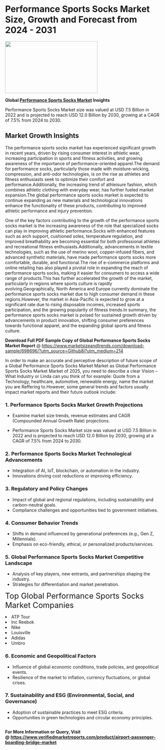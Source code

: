 <H1>Performance Sports Socks Market Size, Growth and Forecast from 2024 - 2031</H1><img class="aligncenter size-medium wp-image-584254" src="https://thirdeyenews.in/wp-content/uploads/2024/09/Global-Market-Research-300x168.jpeg" alt="" width="300" height="168" /><p><strong>Global&nbsp;<a href="https://www.marketsizeandtrends.com/download-sample/698696/?utm_source=Github8j?utm_medium=214">Performance Sports Socks Market</a> Insights</strong></p><p>Performance Sports Socks Market size was valued at USD 7.5 Billion in 2022 and is projected to reach USD 12.0 Billion by 2030, growing at a CAGR of 7.5% from 2024 to 2030.</p><p><h2>Market Growth Insights</h2> <p>The performance sports socks market has experienced significant growth in recent years, driven by rising consumer interest in athletic wear, increasing participation in sports and fitness activities, and growing awareness of the importance of performance-oriented apparel.The demand for performance socks, particularly those made with moisture-wicking, compression, and anti-odor technologies, is on the rise as athletes and fitness enthusiasts seek to optimize their comfort and performance.Additionally, the increasing trend of athleisure fashion, which combines athletic clothing with everyday wear, has further fueled market expansion.The global performance sports socks market is expected to continue expanding as new materials and technological innovations enhance the functionality of these products, contributing to improved athletic performance and injury prevention.</p> <p>One of the key factors contributing to the growth of the performance sports socks market is the increasing awareness of the role that specialized socks can play in improving athletic performance.Socks with enhanced features such as arch support, cushioned soles, temperature regulation, and improved breathability are becoming essential for both professional athletes and recreational fitness enthusiasts.Additionally, advancements in textile technologies, such as the use of merino wool, copper-infused fibers, and advanced synthetic materials, have made performance sports socks more comfortable, durable, and functional.The rise of e-commerce platforms and online retailing has also played a pivotal role in expanding the reach of performance sports socks, making it easier for consumers to access a wide range of products.This has further accelerated the growth of the market, particularly in regions where sports culture is rapidly evolving.Geographically, North America and Europe currently dominate the performance sports socks market due to high consumer demand in these regions.However, the market in Asia-Pacific is expected to grow at a significant rate due to rising disposable incomes, increased sports participation, and the growing popularity of fitness trends.In summary, the performance sports socks market is poised for sustained growth driven by advancements in product innovation, shifting consumer preferences towards functional apparel, and the expanding global sports and fitness culture.</p> <p><span class=""><strong>Download Full PDF Sample Copy of Global Performance Sports Socks Market Report</strong> @ <a href="https://www.marketsizeandtrends.com/download-sample/698696/?utm_source=Github8j?utm_medium=214" target="_blank">https://www.marketsizeandtrends.com/download-sample/698696/?utm_source=Github8j?utm_medium=214</a></span></p><p>In order to make an accurate and perceptive description of future scope of a Global&nbsp;Performance Sports Socks Market Market as Global&nbsp;Performance Sports Socks Market Market of 2025, you need to describe a clear Vision &ndash; What Industry or Linda can you think of for example: Quote from a Technology, healthcare, automotive, renewable energy, name the market you are Reffering to.However, some general trends and factors usually impact market reports and their future outlook include:</p><h3>1.&nbsp;<strong>Performance Sports Socks Market Growth Projections</strong></h3><ul><li>Examine market size trends, revenue estimates and CAGR (Compounded Annual Growth Rate) projections.</li><li><p>Performance Sports Socks Market size was valued at USD 7.5 Billion in 2022 and is projected to reach USD 12.0 Billion by 2030, growing at a CAGR of 7.5% from 2024 to 2030.</p></li></ul><h3>2.&nbsp;<strong>Performance Sports Socks Market Technological Advancements</strong></h3><ul><li>Integration of AI, IoT, blockchain, or automation in the industry.</li><li>Innovations driving cost reductions or improving efficiency.</li></ul><h3>3.&nbsp;<strong>Regulatory and Policy Changes</strong></h3><ul><li>Impact of global and regional regulations, including sustainability and carbon-neutral goals.</li><li>Compliance challenges and opportunities tied to government initiatives.</li></ul><h3>4.&nbsp;<strong>Consumer Behavior Trends</strong></h3><ul><li>Shifts in demand influenced by generational preferences (e.g., Gen Z, Millennials).</li><li>Emphasis on eco-friendly, ethical, or personalized products/services.</li></ul><h3>5.&nbsp;<strong>Global Performance Sports Socks Market Competitive Landscape</strong></h3><ul><li>Analysis of key players, new entrants, and partnerships shaping the industry.</li><li>Strategies for differentiation and market penetration.</li></ul><p data-pm-slice="1 1 []"><span style="color: inherit; font-family: inherit; font-size: 25px;">Top Global Performance Sports Socks Market Companies</span></p><div class="" data-test-id=""><p><li>ATP Tour</li><li> Inc Reebok</li><li> Nike</li><li> Louisville</li><li> Adidas</li><li> Umbro</li></p></div><h3>6.&nbsp;<strong>Economic and Geopolitical Factors</strong></h3><ul><li>Influence of global economic conditions, trade policies, and geopolitical events.</li><li>Resilience of the market to inflation, currency fluctuations, or global crises.</li></ul><h3>7.&nbsp;<strong>Sustainability and ESG (Environmental, Social, and Governance)</strong></h3><ul><li>Adoption of sustainable practices to meet ESG criteria.</li><li>Opportunities in green technologies and circular economy principles.</li></ul><h2><strong style="font-size: 14px;">For More Information or Query, Visit @&nbsp;</strong><a style="background-color: #ffffff; font-size: 14px;" href="https://www.marketsizeandtrends.com/report/performance-sports-socks-market/" target="_blank">https://www.verifiedmarketreports.com/product/airport-passenger-boarding-bridge-market</a></h2>